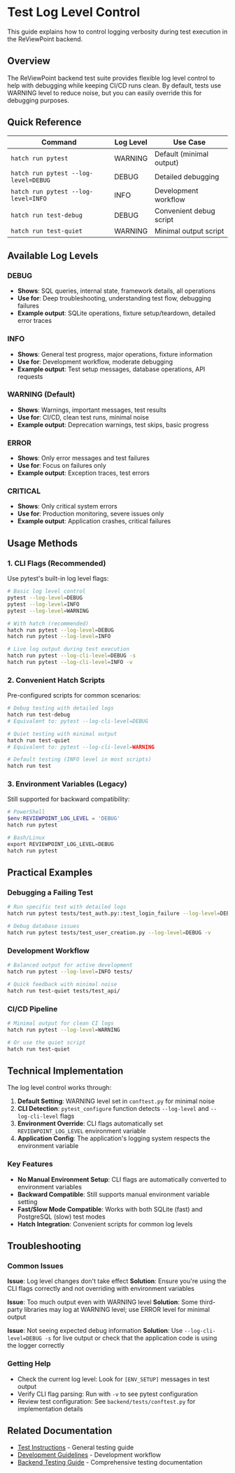 # Test Log Level Control

This guide explains how to control logging verbosity during test execution in the ReViewPoint backend.

## Overview

The ReViewPoint backend test suite provides flexible log level control to help with debugging while keeping CI/CD runs clean. By default, tests use WARNING level to reduce noise, but you can easily override this for debugging purposes.

## Quick Reference

| Command | Log Level | Use Case |
|---------|-----------|----------|
| `hatch run pytest` | WARNING | Default (minimal output) |
| `hatch run pytest --log-level=DEBUG` | DEBUG | Detailed debugging |
| `hatch run pytest --log-level=INFO` | INFO | Development workflow |
| `hatch run test-debug` | DEBUG | Convenient debug script |
| `hatch run test-quiet` | WARNING | Minimal output script |

## Available Log Levels

### DEBUG

- **Shows**: SQL queries, internal state, framework details, all operations
- **Use for**: Deep troubleshooting, understanding test flow, debugging failures
- **Example output**: SQLite operations, fixture setup/teardown, detailed error traces

### INFO

- **Shows**: General test progress, major operations, fixture information
- **Use for**: Development workflow, moderate debugging
- **Example output**: Test setup messages, database operations, API requests

### WARNING (Default)

- **Shows**: Warnings, important messages, test results
- **Use for**: CI/CD, clean test runs, minimal noise
- **Example output**: Deprecation warnings, test skips, basic progress

### ERROR

- **Shows**: Only error messages and test failures
- **Use for**: Focus on failures only
- **Example output**: Exception traces, test errors

### CRITICAL

- **Shows**: Only critical system errors
- **Use for**: Production monitoring, severe issues only
- **Example output**: Application crashes, critical failures

## Usage Methods

### 1. CLI Flags (Recommended)

Use pytest's built-in log level flags:

```bash
# Basic log level control
pytest --log-level=DEBUG
pytest --log-level=INFO  
pytest --log-level=WARNING

# With hatch (recommended)
hatch run pytest --log-level=DEBUG
hatch run pytest --log-level=INFO

# Live log output during test execution
hatch run pytest --log-cli-level=DEBUG -s
hatch run pytest --log-cli-level=INFO -v
```

### 2. Convenient Hatch Scripts

Pre-configured scripts for common scenarios:

```bash
# Debug testing with detailed logs
hatch run test-debug
# Equivalent to: pytest --log-cli-level=DEBUG

# Quiet testing with minimal output
hatch run test-quiet  
# Equivalent to: pytest --log-cli-level=WARNING

# Default testing (INFO level in most scripts)
hatch run test
```

### 3. Environment Variables (Legacy)

Still supported for backward compatibility:

```powershell
# PowerShell
$env:REVIEWPOINT_LOG_LEVEL = 'DEBUG'
hatch run pytest

# Bash/Linux
export REVIEWPOINT_LOG_LEVEL=DEBUG
hatch run pytest
```

## Practical Examples

### Debugging a Failing Test

```bash
# Run specific test with detailed logs
hatch run pytest tests/test_auth.py::test_login_failure --log-level=DEBUG -s

# Debug database issues
hatch run pytest tests/test_user_creation.py --log-level=DEBUG -v
```

### Development Workflow

```bash
# Balanced output for active development
hatch run pytest --log-level=INFO tests/

# Quick feedback with minimal noise
hatch run test-quiet tests/test_api/
```

### CI/CD Pipeline

```bash
# Minimal output for clean CI logs
hatch run pytest --log-level=WARNING

# Or use the quiet script
hatch run test-quiet
```

## Technical Implementation

The log level control works through:

1. **Default Setting**: WARNING level set in `conftest.py` for minimal noise
2. **CLI Detection**: `pytest_configure` function detects `--log-level` and `--log-cli-level` flags
3. **Environment Override**: CLI flags automatically set `REVIEWPOINT_LOG_LEVEL` environment variable
4. **Application Config**: The application's logging system respects the environment variable

### Key Features

- **No Manual Environment Setup**: CLI flags are automatically converted to environment variables
- **Backward Compatible**: Still supports manual environment variable setting
- **Fast/Slow Mode Compatible**: Works with both SQLite (fast) and PostgreSQL (slow) test modes
- **Hatch Integration**: Convenient scripts for common log levels

## Troubleshooting

### Common Issues

**Issue**: Log level changes don't take effect
**Solution**: Ensure you're using the CLI flags correctly and not overriding with environment variables

**Issue**: Too much output even with WARNING level
**Solution**: Some third-party libraries may log at WARNING level; use ERROR level for minimal output

**Issue**: Not seeing expected debug information
**Solution**: Use `--log-cli-level=DEBUG -s` for live output or check that the application code is using the logger correctly

### Getting Help

- Check the current log level: Look for `[ENV_SETUP]` messages in test output
- Verify CLI flag parsing: Run with `-v` to see pytest configuration
- Review test configuration: See `backend/tests/conftest.py` for implementation details

## Related Documentation

- [Test Instructions](test-instructions.md) - General testing guide
- [Development Guidelines](dev-guidelines.md) - Development workflow
- [Backend Testing Guide](backend/testing/docs/TESTING.md) - Comprehensive testing documentation
